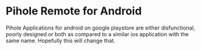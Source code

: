 # Pihole Remote for Android

Pihole Applications for android on google playstore are either disfunctional, poorly designed or both as compared to a similar ios application with the same name. Hopefully this will change that.
